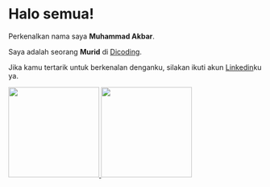 # Halo semua! 

Perkenalkan nama saya **Muhammad Akbar**.

Saya adalah seorang **Murid** di [Dicoding](https://www.dicoding.com/).


Jika kamu tertarik untuk berkenalan denganku, silakan ikuti akun [Linkedin](https://www.linkedin.com/in/akbarmhmmmd/)ku ya.

<p align="left">
<a href="https://github.com/akbarmhmmmd">
  <img height="180em" src="https://github-readme-stats-eight-theta.vercel.app/api?username=gilangadhan&show_icons=true&theme=algolia&include_all_commits=true&count_private=true"/>
  <img height="180em" src="https://github-readme-stats-eight-theta.vercel.app/api/top-langs/?username=gilangadhan&layout=compact&langs_count=8&theme=algolia"/>
</a>
</p>

